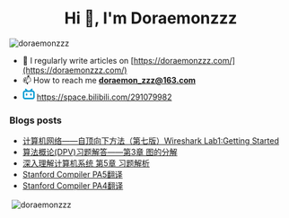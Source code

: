 <!--

### Hi there 👋

**Doraemonzzz/Doraemonzzz** is a ✨ _special_ ✨ repository because its `README.md` (this file) appears on your GitHub profile.

Here are some ideas to get you started:

- 🔭 I’m currently working on ...
- 🌱 I’m currently learning ...
- 👯 I’m looking to collaborate on ...
- 🤔 I’m looking for help with ...
- 💬 Ask me about ...
- 📫 How to reach me: ...
- 😄 Pronouns: ...
- ⚡ Fun fact: ...
-->



<h1 align="center">Hi 👋, I'm Doraemonzzz</h1>
<p align="left"> <img src="https://komarev.com/ghpvc/?username=doraemonzzz&label=Profile%20views&color=0e75b6&style=flat" alt="doraemonzzz" /> </p>

- 📝 I regularly write articles on [https://doraemonzzz.com/](https://doraemonzzz.com/)
- 📫 How to reach me **doraemon_zzz@163.com**
- ![](./bilibili.png) https://space.bilibili.com/291079982

### Blogs posts
<!-- BLOG-POST-LIST:START -->
- [计算机网络——自顶向下方法（第七版）Wireshark Lab1:Getting Started](http://doraemonzzz.com/2021/06/09/2021-6-9-%E8%AE%A1%E7%AE%97%E6%9C%BA%E7%BD%91%E7%BB%9C%E2%80%94%E2%80%94%E8%87%AA%E9%A1%B6%E5%90%91%E4%B8%8B%E6%96%B9%E6%B3%95%EF%BC%88%E7%AC%AC%E4%B8%83%E7%89%88%EF%BC%89Wireshark-Lab1-Getting-Started/)
- [算法概论(DPV)习题解答——第3章 图的分解](http://doraemonzzz.com/2021/06/06/2021-6-6-%E7%AE%97%E6%B3%95%E6%A6%82%E8%AE%BA(DPV)%E4%B9%A0%E9%A2%98%E8%A7%A3%E7%AD%94%E2%80%94%E2%80%94%E7%AC%AC3%E7%AB%A0-%E5%9B%BE%E7%9A%84%E5%88%86%E8%A7%A3/)
- [深入理解计算机系统 第5章 习题解析](http://doraemonzzz.com/2021/06/06/2021-6-6-%E6%B7%B1%E5%85%A5%E7%90%86%E8%A7%A3%E8%AE%A1%E7%AE%97%E6%9C%BA%E7%B3%BB%E7%BB%9F-%E7%AC%AC5%E7%AB%A0-%E4%B9%A0%E9%A2%98%E8%A7%A3%E6%9E%90/)
- [Stanford Compiler PA5翻译](http://doraemonzzz.com/2021/06/05/2021-6-5-Stanford-Compiler-PA5%E7%BF%BB%E8%AF%91/)
- [Stanford Compiler PA4翻译](http://doraemonzzz.com/2021/06/04/2021-6-4-Stanford-Compiler-PA4%E7%BF%BB%E8%AF%91/)
<!-- BLOG-POST-LIST:END -->

<p>&nbsp;<img align="center" src="https://github-readme-stats.vercel.app/api?username=doraemonzzz&show_icons=true&locale=en" alt="doraemonzzz" /></p>